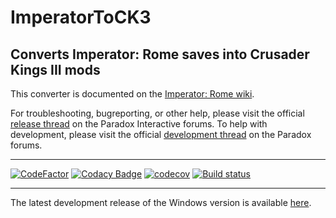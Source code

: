 # ImperatorToCK3
## Converts Imperator: Rome saves into Crusader Kings III mods

This converter is documented on the [Imperator: Rome wiki](https://imperator.paradoxwikis.com/Imperator_To_CK3_Converter). 

For troubleshooting, bugreporting, or other help, please visit the official [release thread](https://forum.paradoxplaza.com/forum/threads/imperator-to-ck3-release-thread.1415172/) on the Paradox Interactive forums.
To help with development, please visit the official [development thread](https://forum.paradoxplaza.com/forum/threads/imperator-to-ck3-development-thread.1415175/) on the Paradox forums.

---

[![CodeFactor](https://www.codefactor.io/repository/github/paradoxgameconverters/imperatortock3/badge/master)](https://www.codefactor.io/repository/github/paradoxgameconverters/imperatortock3/overview/master)
[![Codacy Badge](https://app.codacy.com/project/badge/Grade/8a9f106c7b9a43faa37ad74b5897edc5)](https://www.codacy.com/gh/ParadoxGameConverters/ImperatorToCK3/dashboard?utm_source=github.com&amp;utm_medium=referral&amp;utm_content=ParadoxGameConverters/ImperatorToCK3&amp;utm_campaign=Badge_Grade)
[![codecov](https://codecov.io/gh/ParadoxGameConverters/ImperatorToCK3/branch/master/graph/badge.svg?token=57AJP5SZ1W)](https://codecov.io/gh/ParadoxGameConverters/ImperatorToCK3)
[![Build status](https://ci.appveyor.com/api/projects/status/kt1wys7adfoqtf3q?svg=true)](https://ci.appveyor.com/project/Idhrendur/imperatortock3)

---

The latest development release of the Windows version is available [here](https://github.com/ParadoxGameConverters/ImperatorToCK3/releases/tag/windows_development_build).
